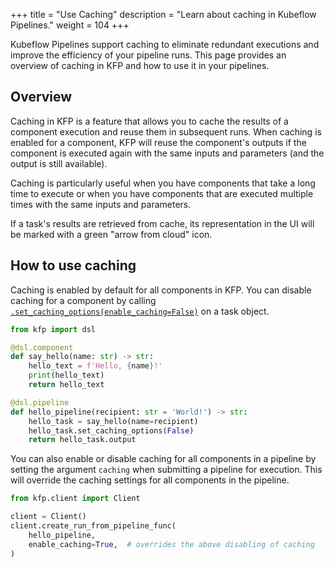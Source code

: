 +++
title = "Use Caching"
description = "Learn about caching in Kubeflow Pipelines."
weight = 104
+++

Kubeflow Pipelines support caching to eliminate redundant executions and improve
the efficiency of your pipeline runs. This page provides an overview of caching
in KFP and how to use it in your pipelines.

## Overview

Caching in KFP is a feature that allows you to cache the results of a component
execution and reuse them in subsequent runs. When caching is enabled for a
component, KFP will reuse the component's outputs if the component
is executed again with the same inputs and parameters (and the output is still
available).

Caching is particularly useful when you have components that take a long time to
execute or when you have components that are executed multiple times with the
same inputs and parameters.

If a task's results are retrieved from cache, its representation in the UI will
be marked with a green "arrow from cloud" icon.

## How to use caching

Caching is enabled by default for all components in KFP. You can disable caching
for a component by calling [`.set_caching_options(enable_caching=False)`](https://kubeflow-pipelines.readthedocs.io/en/latest/source/dsl.html#kfp.dsl.PipelineTask.set_caching_options) on a task object.

```python
from kfp import dsl

@dsl.component
def say_hello(name: str) -> str:
    hello_text = f'Hello, {name}!'
    print(hello_text)
    return hello_text

@dsl.pipeline
def hello_pipeline(recipient: str = 'World!') -> str:
    hello_task = say_hello(name=recipient)
    hello_task.set_caching_options(False)
    return hello_task.output
```

You can also enable or disable caching for all components in a pipeline by
setting the argument `caching` when submitting a pipeline for execution.
This will override the caching settings for all components in the pipeline.

```python
from kfp.client import Client

client = Client()
client.create_run_from_pipeline_func(
    hello_pipeline,
    enable_caching=True,  # overrides the above disabling of caching
)
```
